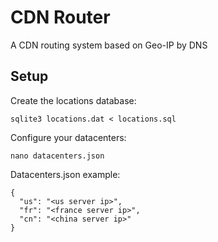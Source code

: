 # CDN Router
A CDN routing system based on Geo-IP by DNS

## Setup
Create the locations database:
```
sqlite3 locations.dat < locations.sql
```

Configure your datacenters:
```
nano datacenters.json
```

Datacenters.json example:
```
{
  "us": "<us server ip>",
  "fr": "<france server ip>",
  "cn": "<china server ip>"
}
```
